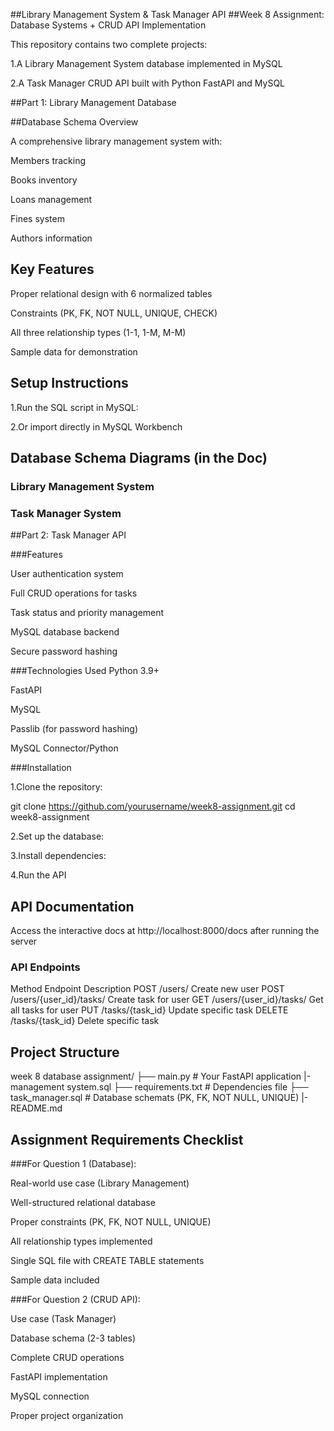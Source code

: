 ##Library Management System & Task Manager API
 ##Week 8 Assignment: Database Systems + CRUD API Implementation

This repository contains two complete projects:

1.A Library Management System database implemented in MySQL

2.A Task Manager CRUD API built with Python FastAPI and MySQL

 ##Part 1: Library Management Database

 ##Database Schema Overview

A comprehensive library management system with:

Members tracking

Books inventory

Loans management

Fines system

Authors information

 ## Key Features
Proper relational design with 6 normalized tables

Constraints (PK, FK, NOT NULL, UNIQUE, CHECK)

All three relationship types (1-1, 1-M, M-M)

Sample data for demonstration

 ## Setup Instructions

1.Run the SQL script in MySQL:

2.Or import directly in MySQL Workbench

## Database Schema Diagrams (in the Doc)

### Library Management System

### Task Manager System



  ##Part 2: Task Manager API

 ###Features

User authentication system

Full CRUD operations for tasks

Task status and priority management

MySQL database backend

Secure password hashing

  ###Technologies Used
Python 3.9+

FastAPI

MySQL

Passlib (for password hashing)

MySQL Connector/Python

  ###Installation

1.Clone the repository:

git clone https://github.com/yourusername/week8-assignment.git
cd week8-assignment

2.Set up the database:

3.Install dependencies:

4.Run the API

 ## API Documentation

Access the interactive docs at http://localhost:8000/docs after running the server

 ### API Endpoints

Method	                 Endpoint	                                Description
POST	     /users/             	                                 Create new user
POST       	/users/{user_id}/tasks/                         	     Create task for user
GET	         /users/{user_id}/tasks/ 	                             Get all tasks for user
PUT     	/tasks/{task_id}	                                     Update specific task
DELETE  	/tasks/{task_id}    	                                 Delete specific task

 ## Project Structure
week 8 database assignment/
├── main.py             # Your FastAPI application
|-management system.sql
├── requirements.txt    # Dependencies file
├── task_manager.sql    # Database schemats (PK, FK, NOT NULL, UNIQUE)
|-README.md

## Assignment Requirements Checklist

###For Question 1 (Database):

Real-world use case (Library Management)

Well-structured relational database

Proper constraints (PK, FK, NOT NULL, UNIQUE)

All relationship types implemented

Single SQL file with CREATE TABLE statements

Sample data included

###For Question 2 (CRUD API):

Use case (Task Manager)

Database schema (2-3 tables)

Complete CRUD operations

FastAPI implementation

MySQL connection

Proper project organization
